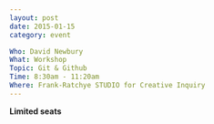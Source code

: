 ```yaml
---
layout: post
date: 2015-01-15
category: event

Who: David Newbury
What: Workshop
Topic: Git & Github
Time: 8:30am - 11:20am
Where: Frank-Ratchye STUDIO for Creative Inquiry
---
```

**Limited seats**
